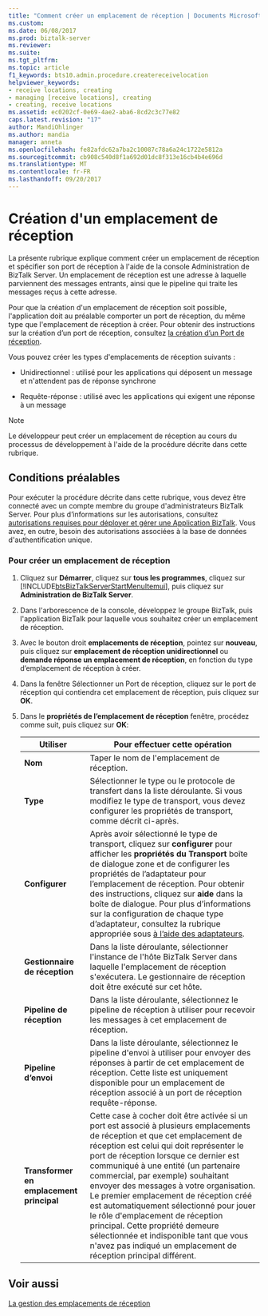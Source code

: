```yaml
---
title: "Comment créer un emplacement de réception | Documents Microsoft"
ms.custom: 
ms.date: 06/08/2017
ms.prod: biztalk-server
ms.reviewer: 
ms.suite: 
ms.tgt_pltfrm: 
ms.topic: article
f1_keywords: bts10.admin.procedure.createreceivelocation
helpviewer_keywords:
- receive locations, creating
- managing [receive locations], creating
- creating, receive locations
ms.assetid: ec0202cf-0e69-4ae2-aba6-8cd2c3c77e82
caps.latest.revision: "17"
author: MandiOhlinger
ms.author: mandia
manager: anneta
ms.openlocfilehash: fe82afdc62a7ba2c10087c78a6a24c1722e5812a
ms.sourcegitcommit: cb908c540d8f1a692d01dc8f313e16cb4b4e696d
ms.translationtype: MT
ms.contentlocale: fr-FR
ms.lasthandoff: 09/20/2017
---
```

# <a name="how-to-create-a-receive-location"></a>Création d'un emplacement de réception
La présente rubrique explique comment créer un emplacement de réception et spécifier son port de réception à l'aide de la console Administration de BizTalk Server. Un emplacement de réception est une adresse à laquelle parviennent des messages entrants, ainsi que le pipeline qui traite les messages reçus à cette adresse.  
  
 Pour que la création d'un emplacement de réception soit possible, l'application doit au préalable comporter un port de réception, du même type que l'emplacement de réception à créer. Pour obtenir des instructions sur la création d’un port de réception, consultez [la création d’un Port de réception](../core/how-to-create-a-receive-port.md).  
  
 Vous pouvez créer les types d'emplacements de réception suivants :  
  
-   Unidirectionnel : utilisé pour les applications qui déposent un message et n'attendent pas de réponse synchrone  
  
-   Requête-réponse : utilisé avec les applications qui exigent une réponse à un message  
  
> [!NOTE]
>  Le développeur peut créer un emplacement de réception au cours du processus de développement à l'aide de la procédure décrite dans cette rubrique.  
  
## <a name="prerequisites"></a>Conditions préalables  
 Pour exécuter la procédure décrite dans cette rubrique, vous devez être connecté avec un compte membre du groupe d'administrateurs BizTalk Server. Pour plus d’informations sur les autorisations, consultez [autorisations requises pour déployer et gérer une Application BizTalk](../core/permissions-required-for-deploying-and-managing-a-biztalk-application.md). Vous avez, en outre, besoin des autorisations associées à la base de données d'authentification unique.  
  
### <a name="to-create-a-receive-location"></a>Pour créer un emplacement de réception  
  
1.  Cliquez sur **Démarrer**, cliquez sur **tous les programmes**, cliquez sur [!INCLUDE[btsBizTalkServerStartMenuItemui](../includes/btsbiztalkserverstartmenuitemui-md.md)], puis cliquez sur **Administration de BizTalk Server**.  
  
2.  Dans l'arborescence de la console, développez le groupe BizTalk, puis l'application BizTalk pour laquelle vous souhaitez créer un emplacement de réception.  
  
3.  Avec le bouton droit **emplacements de réception**, pointez sur **nouveau**, puis cliquez sur **emplacement de réception unidirectionnel** ou **demande réponse un emplacement de réception**, en fonction du type d’emplacement de réception à créer.  
  
4.  Dans la fenêtre Sélectionner un Port de réception, cliquez sur le port de réception qui contiendra cet emplacement de réception, puis cliquez sur **OK**.  
  
5.  Dans le **propriétés de l’emplacement de réception** fenêtre, procédez comme suit, puis cliquez sur **OK**:  
  
    |Utiliser|Pour effectuer cette opération|  
    |--------------|----------------|  
    |**Nom**|Taper le nom de l'emplacement de réception.|  
    |**Type**|Sélectionner le type ou le protocole de transfert dans la liste déroulante. Si vous modifiez le type de transport, vous devez configurer les propriétés de transport, comme décrit ci-après.|  
    |**Configurer**|Après avoir sélectionné le type de transport, cliquez sur **configurer** pour afficher les **propriétés du Transport** boîte de dialogue zone et de configurer les propriétés de l’adaptateur pour l’emplacement de réception. Pour obtenir des instructions, cliquez sur **aide** dans la boîte de dialogue. Pour plus d’informations sur la configuration de chaque type d’adaptateur, consultez la rubrique appropriée sous [à l’aide des adaptateurs](../core/using-adapters.md).|  
    |**Gestionnaire de réception**|Dans la liste déroulante, sélectionner l'instance de l'hôte BizTalk Server dans laquelle l'emplacement de réception s'exécutera. Le gestionnaire de réception doit être exécuté sur cet hôte.|  
    |**Pipeline de réception**|Dans la liste déroulante, sélectionnez le pipeline de réception à utiliser pour recevoir les messages à cet emplacement de réception.|  
    |**Pipeline d’envoi**|Dans la liste déroulante, sélectionnez le pipeline d'envoi à utiliser pour envoyer des réponses à partir de cet emplacement de réception. Cette liste est uniquement disponible pour un emplacement de réception associé à un port de réception requête-réponse.|  
    |**Transformer en emplacement principal**|Cette case à cocher doit être activée si un port est associé à plusieurs emplacements de réception et que cet emplacement de réception est celui qui doit représenter le port de réception lorsque ce dernier est communiqué à une entité (un partenaire commercial, par exemple) souhaitant envoyer des messages à votre organisation. Le premier emplacement de réception créé est automatiquement sélectionné pour jouer le rôle d'emplacement de réception principal. Cette propriété demeure sélectionnée et indisponible tant que vous n'avez pas indiqué un emplacement de réception principal différent.|  
  
## <a name="see-also"></a>Voir aussi  
 [La gestion des emplacements de réception](../core/managing-receive-locations.md)